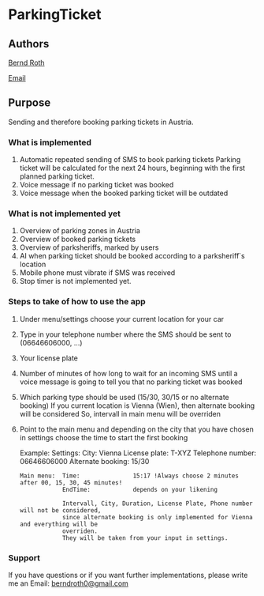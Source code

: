 # ParkingTicket
## Authors
[Bernd Roth](https://github.com/bernd-roth/ParkingTicket)

[Email](berndroth0@gmail.com)

## Purpose
Sending and therefore booking parking tickets in Austria.

### What is implemented
1. Automatic repeated sending of SMS to book parking tickets
   Parking ticket will be calculated for the next 24 hours, beginning with the first planned
   parking ticket.
2. Voice message if no parking ticket was booked
3. Voice message when the booked parking ticket will be outdated

### What is not implemented yet
1. Overview of parking zones in Austria
2. Overview of booked parking tickets
3. Overview of parksheriffs, marked by users
4. AI when parking ticket should be booked according to a parksheriff`s location
5. Mobile phone must vibrate if SMS was received
6. Stop timer is not implemented yet.

### Steps to take of how to use the app
1.  Under menu/settings choose your current location for your car
2.  Type in your telephone number where the SMS should be sent to (06646606000, ...)
3.  Your license plate
4.  Number of minutes of how long to wait for an incoming SMS until a voice message is going to tell
    you that no parking ticket was booked
5.  Which parking type should be used (15/30, 30/15 or no alternate booking)
    If you current location is Vienna (Wien), then alternate booking will be considered
    So, intervall in main menu will be overriden
6.  Point to the main menu and depending on the city that you have chosen in settings choose the
    time to start the first booking
    
    Example: 
        Settings:   City:               Vienna
                    License plate:      T-XYZ
                    Telephone number:   06646606000
                    Alternate booking:  15/30
    
        Main menu:  Time:               15:17 !Always choose 2 minutes after 00, 15, 30, 45 minutes!
                    EndTime:            depends on your likening
    
                    Intervall, City, Duration, License Plate, Phone number will not be considered,
                    since alternate booking is only implemented for Vienna and everything will be
                    overriden.
                    They will be taken from your input in settings.

### Support
If you have questions or if you want further implementations,
please write me an Email: berndroth0@gmail.com